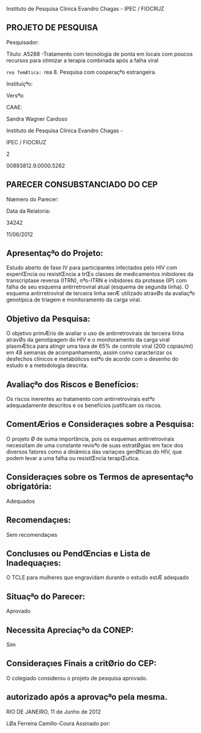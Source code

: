 Instituto de Pesquisa Clínica Evandro Chagas - IPEC / FIOCRUZ

## PROJETO DE PESQUISA

Pesquisador:

Título: A5288 -Tratamento com tecnologia de ponta em locais com poucos recursos para otimizar a terapia combinada após a falha viral 

`rea TemÆtica: `rea 8. Pesquisa com cooperaçªo estrangeira.

Instituiçªo:

Versªo:

CAAE:

Sandra Wagner Cardoso

Instituto de Pesquisa Clínica Evandro Chagas -

IPEC / FIOCRUZ

2

00893812.9.0000.5262

## PARECER CONSUBSTANCIADO DO CEP

Nœmero do Parecer:

Data da Relatoria:

34242

11/06/2012

## Apresentaçªo do Projeto:

Estudo aberto de fase IV para participantes infectados pelo HIV com experiŒncia ou resistŒncia a trŒs classes de medicamentos inibidores da transcriptase reversa (ITRN), nªo-ITRN e inibidores da protease (IP) com falha de seu esquema antirretroviral atual (esquema de segunda linha). O esquema antirretroviral de terceira linha serÆ utilizado atravØs da avaliaçªo genotípica de triagem e monitoramento da carga viral.

## Objetivo da Pesquisa:

O objetivo primÆrio de avaliar o uso de antirretrovirais de terceira linha atravØs da genotipagem do HIV e o monitoramento da carga viral plasmÆtica para atingir uma taxa de 65% de controle viral (200 cópias/ml) em 48 semanas de acompanhamento, assim como caracterizar os desfechos clínicos e metabólicos estªo de acordo com o desenho do estudo e a metodologia descrita.

## Avaliaçªo dos Riscos e Benefícios:

Os riscos inerentes ao tratamento com antirretrovirais estªo adequadamente descritos e os benefícios justificam os riscos.

## ComentÆrios e Consideraçıes sobre a Pesquisa:

O projeto Ø de suma importância, pois os esquemas antirretrovirais necessitam de uma constante revisªo de suas estratØgias em face dos diversos fatores como a dinâmica das variaçıes genØticas do HIV, que podem levar a uma falha ou resistŒncia terapŒutica.

## Consideraçıes sobre os Termos de apresentaçªo obrigatória:

Adequados

## Recomendaçıes:

Sem recomendaçıes

## Conclusıes ou PendŒncias e Lista de Inadequaçıes:

O TCLE para mulheres que engravidam durante o estudo estÆ adequado

## Situaçªo do Parecer:

Aprovado

## Necessita Apreciaçªo da CONEP:

Sim

## Consideraçıes Finais a critØrio do CEP:

O colegiado considerou o projeto de pesquisa aprovado.

## autorizado após a aprovaçªo pela mesma.

RIO DE JANEIRO, 11 de Junho de 2012

LØa Ferreira Camillo-Coura Assinado por: